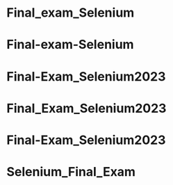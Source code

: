 # Final_exam_Selenium
# Final-exam-Selenium
# Final-Exam_Selenium2023
# Final_Exam_Selenium2023
# Final-Exam_Selenium2023
# Selenium_Final_Exam
